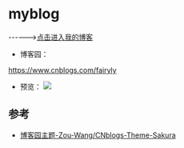 # myblog

------>[点击进入我的博客](https://fairyly.github.io/myblog)


- 博客园： 

https://www.cnblogs.com/fairyly

- 预览：
![](https://files.cnblogs.com/files/fairyly/bokeyuan.bmp)

## 参考
- [博客园主题-Zou-Wang/CNblogs-Theme-Sakura](https://github.com/Zou-Wang/CNblogs-Theme-Sakura)



